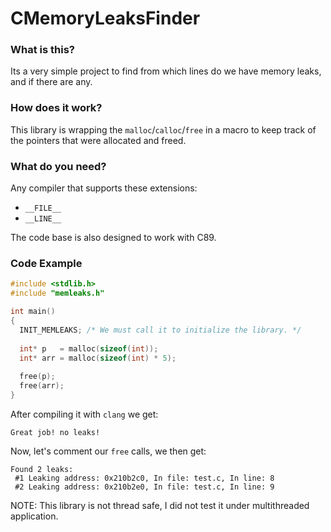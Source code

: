 # CMemoryLeaksFinder
### What is this?
Its a very simple project to find from which lines do we have memory leaks, and if there are any.

### How does it work?
This library is wrapping the `malloc`/`calloc`/`free` in a macro to keep track of the pointers that were allocated and freed.

### What do you need?
Any compiler that supports these extensions:
* `__FILE__`
* `__LINE__`

The code base is also designed to work with C89.

### Code Example
```c
#include <stdlib.h>
#include "memleaks.h"

int main()
{
  INIT_MEMLEAKS; /* We must call it to initialize the library. */
  
  int* p   = malloc(sizeof(int));
  int* arr = malloc(sizeof(int) * 5);
  
  free(p);
  free(arr);
}
```
After compiling it with `clang` we get:
```
Great job! no leaks!
```
Now, let's comment our `free` calls, we then get:
```
Found 2 leaks:
 #1 Leaking address: 0x210b2c0, In file: test.c, In line: 8
 #2 Leaking address: 0x210b2e0, In file: test.c, In line: 9
```

NOTE: This library is not thread safe, I did not test it under multithreaded application.
